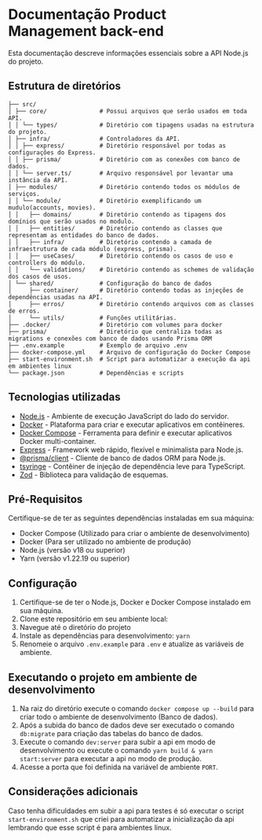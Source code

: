 # Documentação Product Management back-end

Esta documentação descreve informações essenciais sobre a API Node.js do projeto.

## Estrutura de diretórios

```
├── src/
│ ├── core/               # Possui arquivos que serão usados em toda API.
│ │ └── types/            # Diretório com tipagens usadas na estrutura do projeto.
│ ├── infra/              # Controladores da API.
│ │ ├── express/          # Diretório responsável por todas as configurações do Express.
│ │ ├── prisma/           # Diretório com as conexões com banco de dados.
│ │ └── server.ts/        # Arquivo responsável por levantar uma instância da API.
│ ├── modules/            # Diretório contendo todos os módulos de serviços.
│ │ └── module/           # Diretório exemplificando um mudulo(accounts, movies).
│ │   ├── domains/        # Diretório contendo as tipagens dos domínios que serão usados no modulo.
│ │   ├── entities/       # Diretório contendo as classes que representam as entidades do banco de dados.
│ │   ├── infra/          # Diretório contendo a camada de infraestrutura de cada módulo (express, prisma).
│ │   ├── useCases/       # Diretório contendo os casos de uso e controllers do módulo.
│ │   └── validations/    # Diretório contendo as schemes de validação dos casos de usos.
│ └── shared/             # Configuração do banco de dados
│     ├── container/      # Diretório contendo todas as injeções de dependências usadas na API.
│     ├── erros/          # Diretório contendo arquivos com as classes de erros.
│     └── utils/          # Funções utilitárias.
├── .docker/              # Diretório com volumes para docker
├── prisma/               # Diretório que centraliza todas as migrations e conexões com banco de dados usando Prisma ORM
├── .env.example          # Exemplo de arquivo .env
├── docker-compose.yml    # Arquivo de configuração do Docker Compose
├── start-environment.sh  # Script para automatizar a execução da api em ambientes linux
└── package.json          # Dependências e scripts
```

## Tecnologias utilizadas

- [Node.js](https://nodejs.org) - Ambiente de execução JavaScript do lado do servidor.
- [Docker](https://www.docker.com) - Plataforma para criar e executar aplicativos em contêineres.
- [Docker Compose](https://docs.docker.com/compose) - Ferramenta para definir e executar aplicativos Docker multi-container.
- [Express](https://expressjs.com) - Framework web rápido, flexível e minimalista para Node.js.
- [@prisma/client](https://www.prisma.io/client) - Cliente de banco de dados ORM para Node.js.
- [tsyringe](https://github.com/microsoft/tsyringe) - Contêiner de injeção de dependência leve para TypeScript.
- [Zod](https://github.com/colinhacks/zod) - Biblioteca para validação de esquemas.

## Pré-Requisitos

Certifique-se de ter as seguintes dependências instaladas em sua máquina:

- Docker Compose (Utilizado para criar o ambiente de desenvolvimento)
- Docker (Para ser utilizado no ambiente de produção)
- Node.js (versão v18 ou superior)
- Yarn (versão v1.22.19 ou superior)

## Configuração

1. Certifique-se de ter o Node.js, Docker e Docker Compose instalado em sua máquina.
2. Clone este repositório em seu ambiente local:
3. Navegue até o diretório do projeto
4. Instale as dependências para desenvolvimento: `yarn`
5. Renomeie o arquivo `.env.example` para `.env` e atualize as variáveis de ambiente.

## Executando o projeto em ambiente de desenvolvimento

1. Na raiz do diretório execute o comando `docker compose up --build` para criar todo o ambiente de desenvolvimento (Banco de dados).
2. Após a subida do banco de dados deve ser executado o comando `db:migrate` para criação das tabelas do banco de dados.
3. Execute o comando `dev:server` para subir a api em modo de desenvolvimento ou execute o comando `yarn build & yarn start:server` para executar a api no modo de produção.
4. Acesse a porta que foi definida na variável de ambiente `PORT`.

## Considerações adicionais

Caso tenha dificuldades em subir a api para testes é só executar o script `start-environment.sh` que criei para automatizar a inicialização da api lembrando que esse script é para ambientes linux.
